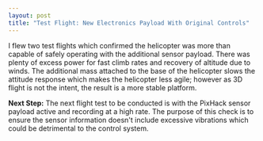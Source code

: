```yaml
---
layout: post
title: "Test Flight: New Electronics Payload With Original Controls"
---
```


I flew two test flights which confirmed the helicopter was more than capable of safely operating with the additional sensor payload. There was plenty of excess power for fast climb rates and recovery of altitude due to winds. The additional mass attached to the base of the helicopter slows the attitude response which makes the helicopter less agile; however as 3D flight is not the intent, the result is a more stable platform.

**Next Step:** The next flight test to be conducted is with the PixHack sensor payload active and recording at a high rate. The purpose of this check is to ensure the sensor information doesn't include excessive vibrations which could be detrimental to the control system.